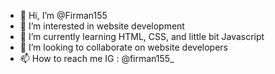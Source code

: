 - 👋 Hi, I’m @Firman155
- 👀 I’m interested in 
website development
- 🌱 I’m currently learning 
HTML, CSS, and little bit Javascript
- 💞️ I’m looking to collaborate on 
website developers 
- 📫 How to reach me 
IG : @firman155_

<!---
Firman155/Firman155 is a ✨ special ✨ repository because its `README.md` (this file) appears on your GitHub profile.
You can click the Preview link to take a look at your changes.
--->

